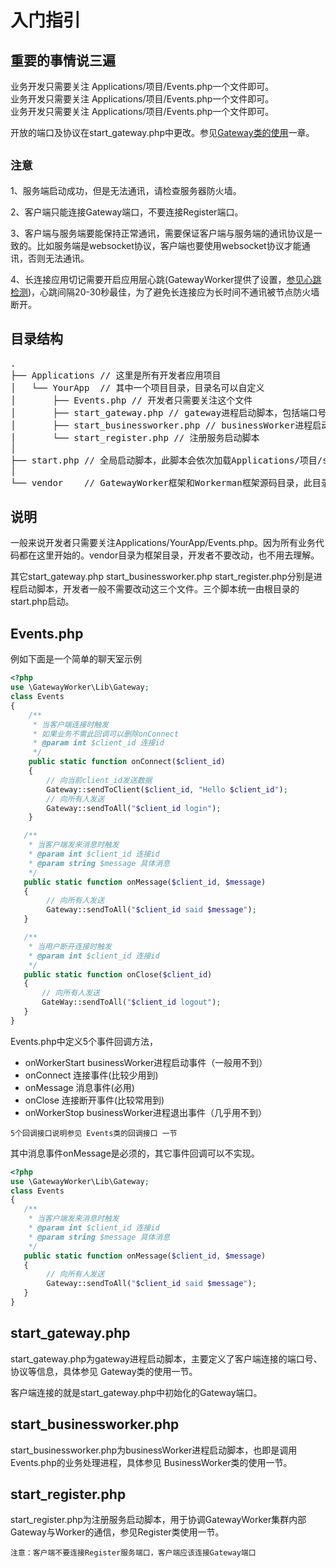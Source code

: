 # 入门指引

## 重要的事情说三遍
业务开发只需要关注 Applications/项目/Events.php一个文件即可。<br>
业务开发只需要关注 Applications/项目/Events.php一个文件即可。<br>
业务开发只需要关注 Applications/项目/Events.php一个文件即可。<br>

开放的端口及协议在start_gateway.php中更改。参见[Gateway类的使用](/gatewaydoc/gateway-worker-development/gateway.html)一章。


## ```注意```
1、服务端启动成功，但是无法通讯，请检查服务器防火墙。

2、客户端只能连接Gateway端口，不要连接Register端口。

3、客户端与服务端要能保持正常通讯，需要保证客户端与服务端的通讯协议是一致的。比如服务端是websocket协议，客户端也要使用websocket协议才能通讯，否则无法通讯。

4、长连接应用切记需要开启应用层心跳(GatewayWorker提供了设置，[参见心跳检测](/gatewaydoc/gateway-worker-development/heartbeat.html))，心跳间隔20-30秒最佳，为了避免长连接应为长时间不通讯被节点防火墙断开。



## 目录结构
<pre>
.
├── Applications // 这里是所有开发者应用项目
│   └── YourApp  // 其中一个项目目录，目录名可以自定义
│       ├── Events.php // 开发者只需要关注这个文件
│       ├── start_gateway.php // gateway进程启动脚本，包括端口号等设置
│       ├── start_businessworker.php // businessWorker进程启动脚本
│       └── start_register.php // 注册服务启动脚本
│
├── start.php // 全局启动脚本，此脚本会依次加载Applications/项目/start_*.php启动脚本
│
└── vendor    // GatewayWorker框架和Workerman框架源码目录，此目录开发者不用关心
</pre>

## 说明

一般来说开发者只需要关注Applications/YourApp/Events.php。因为所有业务代码都在这里开始的。vendor目录为框架目录，开发者不要改动，也不用去理解。

其它start_gateway.php start_businessworker.php start_register.php分别是进程启动脚本，开发者一般不需要改动这三个文件。三个脚本统一由根目录的start.php启动。


## Events.php

例如下面是一个简单的聊天室示例

```php
<?php
use \GatewayWorker\Lib\Gateway;
class Events
{
    /**
     * 当客户端连接时触发
     * 如果业务不需此回调可以删除onConnect
     * @param int $client_id 连接id
     */
    public static function onConnect($client_id)
    {
        // 向当前client_id发送数据
        Gateway::sendToClient($client_id, "Hello $client_id");
        // 向所有人发送
        Gateway::sendToAll("$client_id login");
    }

   /**
    * 当客户端发来消息时触发
    * @param int $client_id 连接id
    * @param string $message 具体消息
    */
   public static function onMessage($client_id, $message)
   {
        // 向所有人发送
        Gateway::sendToAll("$client_id said $message");
   }

   /**
    * 当用户断开连接时触发
    * @param int $client_id 连接id
    */
   public static function onClose($client_id)
   {
       // 向所有人发送
       GateWay::sendToAll("$client_id logout");
   }
}
```

Events.php中定义5个事件回调方法，

  * onWorkerStart businessWorker进程启动事件（一般用不到）
  * onConnect 连接事件(比较少用到)
  * onMessage 消息事件(必用)
  * onClose   连接断开事件(比较常用到)
  * onWorkerStop businessWorker进程退出事件（几乎用不到）


```5个回调接口说明参见 Events类的回调接口 一节```

其中消息事件onMessage是必须的，其它事件回调可以不实现。


```php
<?php
use \GatewayWorker\Lib\Gateway;
class Events
{
   /**
    * 当客户端发来消息时触发
    * @param int $client_id 连接id
    * @param string $message 具体消息
    */
   public static function onMessage($client_id, $message)
   {
        // 向所有人发送
        Gateway::sendToAll("$client_id said $message");
   }
}
```

## start_gateway.php
start_gateway.php为gateway进程启动脚本，主要定义了客户端连接的端口号、协议等信息，具体参见 Gateway类的使用一节。

客户端连接的就是start_gateway.php中初始化的Gateway端口。

## start_businessworker.php
start_businessworker.php为businessWorker进程启动脚本，也即是调用Events.php的业务处理进程，具体参见 BusinessWorker类的使用一节。

## start_register.php
start_register.php为注册服务启动脚本，用于协调GatewayWorker集群内部Gateway与Worker的通信，参见Register类使用一节。

```注意：客户端不要连接Register服务端口，客户端应该连接Gateway端口```


